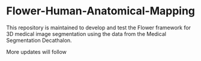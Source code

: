 # Flower-Human-Anatomical-Mapping

This repository is maintained to develop and test the Flower framework for 3D medical image segmentation using the data from the Medical Segmentation Decathalon.

More updates will follow
